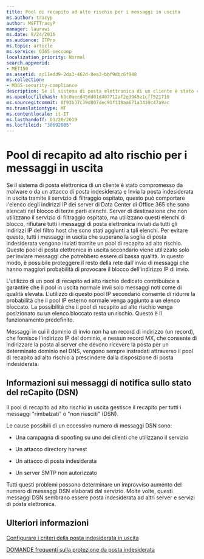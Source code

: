 ```yaml
---
title: Pool di recapito ad alto rischio per i messaggi in uscita
ms.author: tracyp
author: MSFTTracyP
manager: laurawi
ms.date: 8/24/2016
ms.audience: ITPro
ms.topic: article
ms.service: O365-seccomp
localization_priority: Normal
search.appverid:
- MET150
ms.assetid: ac11edd9-2da3-462d-8ea3-bbf9dbc6f948
ms.collection:
- M365-security-compliance
description: Se il sistema di posta elettronica di un cliente è stato compromesso da malware o da un attacco di posta indesiderata e Invia la posta indesiderata in uscita tramite il servizio di filtraggio ospitato, questo può comportare l'elenco degli indirizzi IP dei server di Data Center di Office 365 che sono elencati nel blocco di terze parti elenchi.
ms.openlocfilehash: b3c0aecd45dd01d407712af2e3945e1cff521710
ms.sourcegitcommit: 0f93b37c39d807dec91f118aa671a3430c47a9ac
ms.translationtype: MT
ms.contentlocale: it-IT
ms.lasthandoff: 03/20/2019
ms.locfileid: "30692085"
---
```

# <a name="high-risk-delivery-pool-for-outbound-messages"></a>Pool di recapito ad alto rischio per i messaggi in uscita

Se il sistema di posta elettronica di un cliente è stato compromesso da malware o da un attacco di posta indesiderata e Invia la posta indesiderata in uscita tramite il servizio di filtraggio ospitato, questo può comportare l'elenco degli indirizzi IP dei server di Data Center di Office 365 che sono elencati nel blocco di terze parti elenchi. Server di destinazione che non utilizzano il servizio di filtraggio ospitato, ma utilizzano questi elenchi di blocco, rifiutare tutti i messaggi di posta elettronica inviati da tutti gli indirizzi IP del filtro host che sono stati aggiunti a tali elenchi. Per evitare questo, tutti i messaggi in uscita che superano la soglia di posta indesiderata vengono inviati tramite un pool di recapito ad alto rischio. Questo pool di posta elettronica in uscita secondario viene utilizzato solo per inviare messaggi che potrebbero essere di bassa qualità. In questo modo, è possibile proteggere il resto della rete dall'invio di messaggi che hanno maggiori probabilità di provocare il blocco dell'indirizzo IP di invio.
  
L'utilizzo di un pool di recapito ad alto rischio dedicato contribuisce a garantire che il pool in uscita normale invii solo messaggi noti come di qualità elevata. L'utilizzo di questo pool IP secondario consente di ridurre la probabilità che il pool IP esterno normale venga aggiunto a un elenco bloccato. La possibilità che il pool di recapito ad alto rischio venga posizionato su un elenco bloccato resta un rischio. Questo è il funzionamento predefinito.
  
Messaggi in cui il dominio di invio non ha un record di indirizzo (un record), che fornisce l'indirizzo IP del dominio, e nessun record MX, che consente di indirizzare la posta ai server che devono ricevere la posta per un determinato dominio nel DNS, vengono sempre instradati attraverso il pool di recapito ad alto rischio a prescindere dalla disposizione di posta indesiderata.
  
## <a name="understanding-delivery-status-notification-dsn-messages"></a>Informazioni sui messaggi di notifica sullo stato del reCapito (DSN)

Il pool di recapito ad alto rischio in uscita gestisce il recapito per tutti i messaggi "rimbalzati" o "non riusciti" (DSN).
  
Le cause possibili di un eccessivo numero di messaggi DSN sono:
  
- Una campagna di spoofing su uno dei clienti che utilizzano il servizio
    
- Un attacco directory harvest
    
- Un attacco di posta indesiderata
    
- Un server SMTP non autorizzato
    
Tutti questi problemi possono determinare un improvviso aumento del numero di messaggi DSN elaborati dal servizio. Molte volte, questi messaggi DSN sembrano essere posta indesiderata ad altri server e servizi di posta elettronica.
  
## <a name="for-more-information"></a>Ulteriori informazioni

[Configurare i criteri della posta indesiderata in uscita](configure-the-outbound-spam-policy.md)
  
[DOMANDE frequenti sulla protezione da posta indesiderata](anti-spam-protection-faq.md)
  

